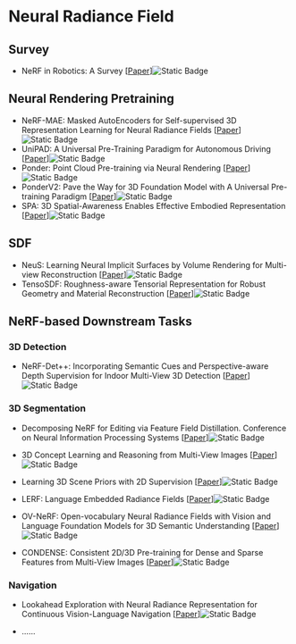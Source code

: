 # Neural Radiance Field

## Survey

- NeRF in Robotics: A Survey [[Paper](https://arxiv.org/abs/2405.01333)]![Static Badge](https://img.shields.io/badge/arXiv%202405-red)


## Neural Rendering Pretraining

- NeRF-MAE: Masked AutoEncoders for Self-supervised 3D Representation Learning for Neural Radiance Fields [[Paper](https://arxiv.org/abs/2404.01300)]![Static Badge](https://img.shields.io/badge/ECCV%202025-blue)
- UniPAD: A Universal Pre-Training Paradigm for Autonomous Driving [[Paper](https://ieeexplore.ieee.org/document/10655851)]![Static Badge](https://img.shields.io/badge/CVPR%202024-blue)
- Ponder: Point Cloud Pre-training via Neural Rendering [[Paper](https://arxiv.org/abs/2301.00157)]![Static Badge](https://img.shields.io/badge/ICCV%202023-blue)
- PonderV2: Pave the Way for 3D Foundation Model with A Universal Pre-training Paradigm [[Paper](https://arxiv.org/abs/2310.08586)]![Static Badge](https://img.shields.io/badge/arXiv%202310-red)
- SPA: 3D Spatial-Awareness Enables Effective Embodied Representation [[Paper](https://arxiv.org/abs/2410.08208)]![Static Badge](https://img.shields.io/badge/ICLR%202025-blue)

## SDF

- NeuS: Learning Neural Implicit Surfaces by Volume Rendering for Multi-view Reconstruction [[Paper](https://arxiv.org/abs/2106.10689)]![Static Badge](https://img.shields.io/badge/NeurIPS%202021-blue)
- TensoSDF: Roughness-aware Tensorial Representation for Robust Geometry and Material Reconstruction [[Paper](https://dl.acm.org/doi/10.1145/3658211)]![Static Badge](https://img.shields.io/badge/ACM%20Transactions%20on%20Graphics-blue)


## NeRF-based Downstream Tasks

### 3D Detection

- NeRF-Det++: Incorporating Semantic Cues and Perspective-aware Depth Supervision for Indoor Multi-View 3D Detection [[Paper](https://arxiv.org/abs/2402.14464)]![Static Badge](https://img.shields.io/badge/arXiv%202402-red)


### 3D Segmentation

- Decomposing NeRF for Editing via Feature Field Distillation. Conference on Neural Information Processing Systems [[Paper](https://arxiv.org/abs/2205.15585)]![Static Badge](https://img.shields.io/badge/neurips%202022-blue)

- 3D Concept Learning and Reasoning from Multi-View Images [[Paper](https://ieeexplore.ieee.org/document/10204140)]![Static Badge](https://img.shields.io/badge/cvpr%202023-red)

- Learning 3D Scene Priors with 2D Supervision [[Paper](https://arxiv.org/abs/2211.14157)]![Static Badge](https://img.shields.io/badge/cvpr%202023-red)

- LERF: Language Embedded Radiance Fields [[Paper](https://ieeexplore.ieee.org/document/10204140)]![Static Badge](https://img.shields.io/badge/iccv%202023-red)

- OV-NeRF: Open-vocabulary Neural Radiance Fields with Vision and Language Foundation Models for 3D Semantic Understanding [[Paper](https://arxiv.org/abs/2402.04648)]![Static Badge](https://img.shields.io/badge/tcsvt%202024-green)


- CONDENSE: Consistent 2D/3D Pre-training for Dense and Sparse Features from Multi-View Images [[Paper](https://arxiv.org/abs/2408.17027)]![Static Badge](https://img.shields.io/badge/eccv%202025-blue)


### Navigation

- Lookahead Exploration with Neural Radiance Representation for Continuous Vision-Language Navigation [[Paper](https://arxiv.org/abs/2404.01943)]![Static Badge](https://img.shields.io/badge/cvpr%202024-red)


- ......

